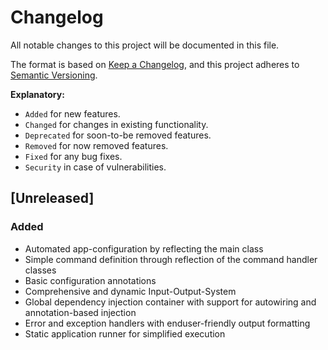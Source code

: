 <h1>Changelog</h1>

All notable changes to this project will be documented in this file.

The format is based on [Keep a Changelog](https://keepachangelog.com/en/1.0.0/),
and this project adheres to [Semantic Versioning](https://semver.org/spec/v2.0.0.html).

**Explanatory:**

- `Added` for new features.
- `Changed` for changes in existing functionality.
- `Deprecated` for soon-to-be removed features.
- `Removed` for now removed features.
- `Fixed` for any bug fixes.
- `Security` in case of vulnerabilities.

## [Unreleased]

### Added

- Automated app-configuration by reflecting the main class
- Simple command definition through reflection of the command handler classes
- Basic configuration annotations
- Comprehensive and dynamic Input-Output-System
- Global dependency injection container with support for autowiring and annotation-based injection
- Error and exception handlers with enduser-friendly output formatting
- Static application runner for simplified execution

<!-- ### Changed -->

<!-- ### Deprecated -->

<!-- ### Removed -->

<!-- ### Fixed -->

<!-- ### Security -->